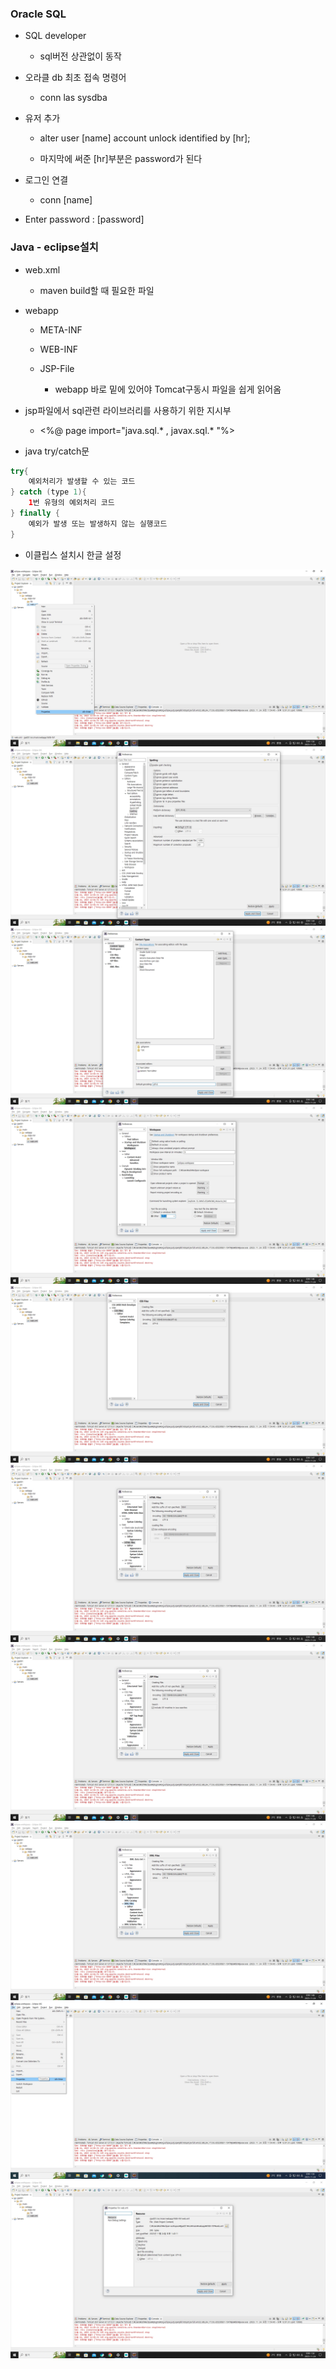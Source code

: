 ### Oracle SQL

- SQL developer
  
  - sql버전 상관없이 동작

- 오라클 db 최초 접속 명령어
  
  - conn las sysdba

- 유저 추가
  
  - alter user [name] account unlock identified by [hr];
  
  - 마지막에 써준 [hr]부분은 password가 된다

- 로그인 연결
  
  - conn [name]

- Enter password : [password]

### Java - eclipse설치

- web.xml
  
  - maven build할 때 필요한 파일

- webapp
  
  - META-INF
  
  - WEB-INF
  
  - JSP-File
    
    - webapp 바로 밑에 있어야 Tomcat구동시 파일을 쉽게 읽어옴

- jsp파일에서 sql관련 라이브러리를 사용하기 위한 지시부
  
  - <%@ page import="java.sql.* , javax.sql.* "%>

- java try/catch문

```java
try{
    예외처리가 발생할 수 있는 코드
} catch (type 1){
    1번 유형의 예외처리 코드
} finally {
    예외가 발생 또는 발생하지 않는 실행코드
}
```



- 이클립스 설치시 한글 설정

<img src="11-24 사진/00 (1).jpg">
<img src="11-24 사진/00 (2).jpg">
<img src="11-24 사진/00 (3).jpg">
<img src="11-24 사진/00 (4).jpg">
<img src="11-24 사진/00 (5).jpg">
<img src="11-24 사진/00 (6).jpg">
<img src="11-24 사진/00 (7).jpg">
<img src="11-24 사진/00 (8).jpg">
<img src="11-24 사진/00 (9).jpg">
<img src="11-24 사진/00 (10).jpg">


